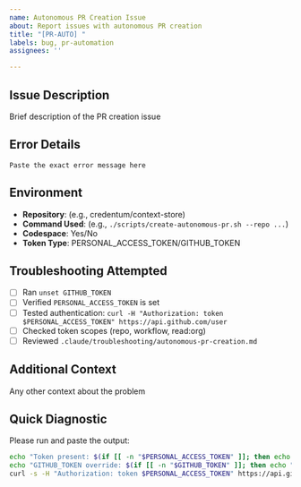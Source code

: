 ```yaml
---
name: Autonomous PR Creation Issue
about: Report issues with autonomous PR creation
title: "[PR-AUTO] "
labels: bug, pr-automation
assignees: ''

---
```


## Issue Description
Brief description of the PR creation issue

## Error Details
```
Paste the exact error message here
```

## Environment
- **Repository**: (e.g., credentum/context-store)
- **Command Used**: (e.g., `./scripts/create-autonomous-pr.sh --repo ...`)
- **Codespace**: Yes/No
- **Token Type**: PERSONAL_ACCESS_TOKEN/GITHUB_TOKEN

## Troubleshooting Attempted
- [ ] Ran `unset GITHUB_TOKEN`
- [ ] Verified `PERSONAL_ACCESS_TOKEN` is set
- [ ] Tested authentication: `curl -H "Authorization: token $PERSONAL_ACCESS_TOKEN" https://api.github.com/user`
- [ ] Checked token scopes (repo, workflow, read:org)
- [ ] Reviewed `.claude/troubleshooting/autonomous-pr-creation.md`

## Additional Context
Any other context about the problem

## Quick Diagnostic
Please run and paste the output:
```bash
echo "Token present: $(if [[ -n "$PERSONAL_ACCESS_TOKEN" ]]; then echo "YES (${PERSONAL_ACCESS_TOKEN:0:4}...)"; else echo "NO"; fi)"
echo "GITHUB_TOKEN override: $(if [[ -n "$GITHUB_TOKEN" ]]; then echo "YES (${GITHUB_TOKEN:0:4}...)"; else echo "NO"; fi)"
curl -s -H "Authorization: token $PERSONAL_ACCESS_TOKEN" https://api.github.com/user | jq -r '.login // .message'
```